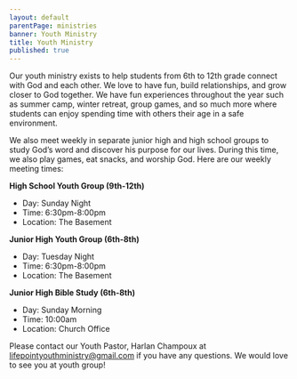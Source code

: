 ```yaml
---
layout: default
parentPage: ministries
banner: Youth Ministry
title: Youth Ministry
published: true
---
```

Our youth ministry exists to help students from 6th to 12th grade connect with God and each other. We love to have fun, build relationships, and grow closer to God together. We have fun experiences throughout the year such as summer camp, winter retreat, group games, and so much more where students can enjoy spending time with others their age in a safe environment. 

We also meet weekly in separate junior high and high school groups to study God’s word and discover his purpose for our lives. During this time, we also play games, eat snacks, and worship God. 
Here are our weekly meeting times:

**High School Youth Group (9th-12th)**
- Day: Sunday Night
- Time: 6:30pm-8:00pm
- Location: The Basement

**Junior High Youth Group (6th-8th)**
- Day: Tuesday Night
- Time: 6:30pm-8:00pm
- Location: The Basement

**Junior High Bible Study (6th-8th)**
- Day: Sunday Morning
- Time: 10:00am
- Location: Church Office

Please contact our Youth Pastor, Harlan Champoux at [lifepointyouthministry@gmail.com](mailto:lifepointyouthministry@gmail.com) if you have any questions. We would love to see you at youth group!

